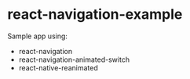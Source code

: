 # react-navigation-example
Sample app using:
- react-navigation
- react-navigation-animated-switch
- react-native-reanimated
